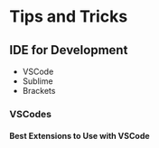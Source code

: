 # Tips and Tricks

## IDE for Development

- VSCode
- Sublime
- Brackets

### VSCodes

#### Best Extensions to Use with VSCode
